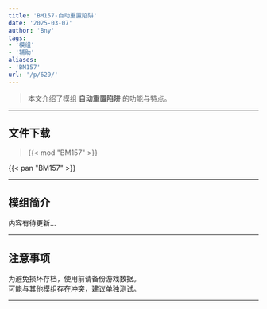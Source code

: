 ```yaml
---
title: 'BM157-自动重置陷阱'
date: '2025-03-07'
author: 'Bny'
tags:
- '模组'
- '辅助'
aliases:
- 'BM157'
url: '/p/629/'
---
```


> 本文介绍了模组 **自动重置陷阱** 的功能与特点。

---

## 文件下载  

> {{< mod "BM157" >}}  

{{< pan "BM157" >}}  

---

## 模组简介

>  
内容有待更新...  

---

## 注意事项

>  
为避免损坏存档，使用前请备份游戏数据。  
可能与其他模组存在冲突，建议单独测试。  

---

